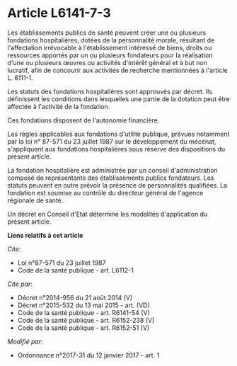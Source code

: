 # Article L6141-7-3

Les établissements publics de santé peuvent créer une ou plusieurs fondations hospitalières, dotées de la personnalité
morale, résultant de l'affectation irrévocable à l'établissement intéressé de biens, droits ou ressources apportés par un ou
plusieurs fondateurs pour la réalisation d'une ou plusieurs œuvres ou activités d'intérêt général et à but non lucratif, afin
de concourir aux activités de recherche mentionnées à l'article L. 6111-1. 

Les statuts des fondations hospitalières sont approuvés par décret. Ils définissent les conditions dans lesquelles une partie
de la dotation peut être affectée à l'activité de la fondation. 

Ces fondations disposent de l'autonomie financière. 

Les règles applicables aux fondations d'utilité publique, prévues notamment par la loi n° 87-571 du 23 juillet 1987 sur le
développement du mécénat, s'appliquent aux fondations hospitalières sous réserve des dispositions du présent article. 

La fondation hospitalière est administrée par un conseil d'administration composé de représentants des établissements publics
fondateurs. Les statuts peuvent en outre prévoir la présence de personnalités qualifiées. La fondation est soumise au
contrôle du directeur général de l'agence régionale de santé.

Un décret en Conseil d'Etat détermine les modalités d'application du présent article.

**Liens relatifs à cet article**

_Cite_:

  - Loi n°87-571 du 23 juillet 1987
  - Code de la santé publique - art. L6112-1

_Cité par_:

  - Décret n°2014-956 du 21 août 2014 (V)
  - Décret n°2015-532 du 13 mai 2015 - art. (VD)
  - Code de la santé publique - art. R6141-54 (V)
  - Code de la santé publique - art. R6152-238 (V)
  - Code de la santé publique - art. R6152-51 (V)

_Modifié par_:

  - Ordonnance n°2017-31 du 12 janvier 2017 - art. 1
